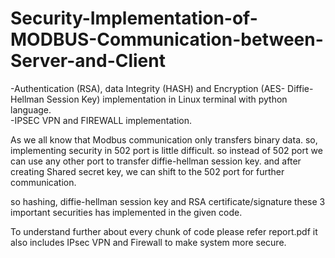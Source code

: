 # Security-Implementation-of-MODBUS-Communication-between-Server-and-Client
-Authentication (RSA), data Integrity (HASH) and Encryption (AES- Diffie-Hellman Session Key) implementation in Linux terminal with python language.  
-IPSEC VPN and FIREWALL implementation.

As we all know that Modbus communication only transfers binary data. so, implementing security in 502 port is little difficult. 
so instead of 502 port we can use any other port to transfer diffie-hellman session key. and after creating Shared secret key,
we can shift to the 502 port for further communication.

so hashing, diffie-hellman session key and RSA certificate/signature these 3 important securities has implemented in the given code.



To understand further about every chunk of code please refer report.pdf 
it also includes IPsec VPN and Firewall to make system more secure.
